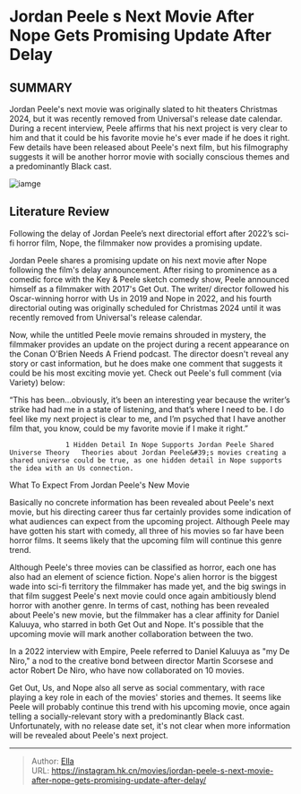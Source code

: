 # Jordan Peele s Next Movie After Nope Gets Promising Update After Delay


## SUMMARY 



  Jordan Peele&#39;s next movie was originally slated to hit theaters Christmas 2024, but it was recently removed from Universal&#39;s release date calendar.   During a recent interview, Peele affirms that his next project is very clear to him and that it could be his favorite movie he&#39;s ever made if he does it right.   Few details have been released about Peele&#39;s next film, but his filmography suggests it will be another horror movie with socially conscious themes and a predominantly Black cast.  

![iamge](https://static1.srcdn.com/wordpress/wp-content/uploads/2024/01/daniel-kaluuya-as-oj-haywood-in-nope.jpg)

## Literature Review

Following the delay of Jordan Peele’s next directorial effort after 2022’s sci-fi horror film, Nope, the filmmaker now provides a promising update.




Jordan Peele shares a promising update on his next movie after Nope following the film&#39;s delay announcement. After rising to prominence as a comedic force with the Key &amp; Peele sketch comedy show, Peele announced himself as a filmmaker with 2017&#39;s Get Out. The writer/ director followed his Oscar-winning horror with Us in 2019 and Nope in 2022, and his fourth directorial outing was originally scheduled for Christmas 2024 until it was recently removed from Universal&#39;s release calendar.




Now, while the untitled Peele movie remains shrouded in mystery, the filmmaker provides an update on the project during a recent appearance on the Conan O&#39;Brien Needs A Friend podcast. The director doesn&#39;t reveal any story or cast information, but he does make one comment that suggests it could be his most exciting movie yet. Check out Peele&#39;s full comment (via Variety) below:



“This has been…obviously, it’s been an interesting year because the writer’s strike had had me in a state of listening, and that’s where I need to be. I do feel like my next project is clear to me, and I’m psyched that I have another film that, you know, could be my favorite movie if I make it right.”



                  1 Hidden Detail In Nope Supports Jordan Peele Shared Universe Theory   Theories about Jordan Peele&#39;s movies creating a shared universe could be true, as one hidden detail in Nope supports the idea with an Us connection.   


 What To Expect From Jordan Peele&#39;s New Movie 
          




Basically no concrete information has been revealed about Peele&#39;s next movie, but his directing career thus far certainly provides some indication of what audiences can expect from the upcoming project. Although Peele may have gotten his start with comedy, all three of his movies so far have been horror films. It seems likely that the upcoming film will continue this genre trend.

Although Peele&#39;s three movies can be classified as horror, each one has also had an element of science fiction. Nope&#39;s alien horror is the biggest wade into sci-fi territory the filmmaker has made yet, and the big swings in that film suggest Peele&#39;s next movie could once again ambitiously blend horror with another genre. In terms of cast, nothing has been revealed about Peele&#39;s new movie, but the filmmaker has a clear affinity for Daniel Kaluuya, who starred in both Get Out and Nope. It&#39;s possible that the upcoming movie will mark another collaboration between the two.



In a 2022 interview with Empire, Peele referred to Daniel Kaluuya as &#34;my De Niro,&#34; a nod to the creative bond between director Martin Scorsese and actor Robert De Niro, who have now collaborated on 10 movies.







Get Out, Us, and Nope also all serve as social commentary, with race playing a key role in each of the movies&#39; stories and themes. It seems like Peele will probably continue this trend with his upcoming movie, once again telling a socially-relevant story with a predominantly Black cast. Unfortunately, with no release date set, it&#39;s not clear when more information will be revealed about Peele&#39;s next project.



---

> Author: [Ella](https://instagram.hk.cn/)  
> URL: https://instagram.hk.cn/movies/jordan-peele-s-next-movie-after-nope-gets-promising-update-after-delay/  

